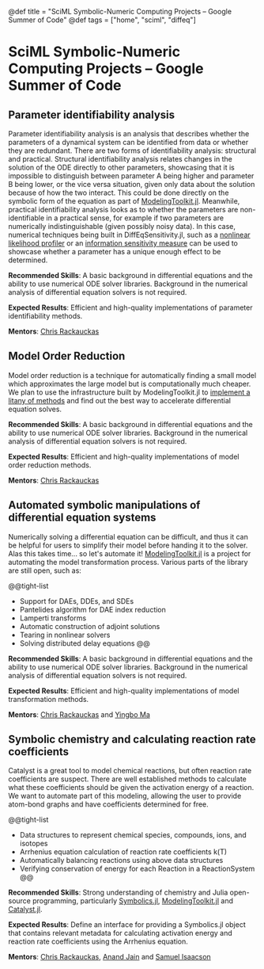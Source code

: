 @def title = "SciML Symbolic-Numeric Computing Projects – Google Summer of Code"
@def tags = ["home", "sciml", "diffeq"]

# SciML Symbolic-Numeric Computing Projects – Google Summer of Code

## Parameter identifiability analysis

Parameter identifiability analysis is an analysis that describes whether the
parameters of a dynamical system can be identified from data or whether they
are redundant. There are two forms of identifiability analysis: structural
and practical. Structural identifiability analysis relates changes in the
solution of the ODE directly to other parameters, showcasing that it is
impossible to distinguish between parameter A being higher and parameter B
being lower, or the vice versa situation, given only data about the solution
because of how the two interact. This could be done directly on the symbolic
form of the equation as part of
[ModelingToolkit.jl](https://github.com/SciML/ModelingToolkit.jl).
Meanwhile, practical identifiability analysis looks as to whether the parameters
are non-identifiable in a practical sense, for example if two parameters are
numerically indistinguishable (given possibly noisy data). In this case, numerical
techniques being built in DiffEqSensitivity.jl, such as a
[nonlinear likelihood profiler](https://github.com/SciML/DiffEqSensitivity.jl/issues/109)
or an
[information sensitivity measure](https://github.com/SciML/DiffEqSensitivity.jl/issues/108)
can be used to showcase whether a parameter has a unique enough effect to be determined.

**Recommended Skills**: A basic background in differential equations and the ability to use
numerical ODE solver libraries. Background in the numerical analysis of differential equation
solvers is not required.

**Expected Results**: Efficient and high-quality implementations of parameter identifiability
methods.

**Mentors**: [Chris Rackauckas](https://github.com/ChrisRackauckas)

## Model Order Reduction

Model order reduction is a technique for automatically finding a small model which approximates
the large model but is computationally much cheaper. We plan to use the infrastructure built
by ModelingToolkit.jl to [implement a litany of methods](https://github.com/SciML/ModelingToolkit.jl/issues/58)
and find out the best way to accelerate differential equation solves.

**Recommended Skills**: A basic background in differential equations and the ability to use
numerical ODE solver libraries. Background in the numerical analysis of differential equation
solvers is not required.

**Expected Results**: Efficient and high-quality implementations of model order reduction methods.

**Mentors**: [Chris Rackauckas](https://github.com/ChrisRackauckas)

## Automated symbolic manipulations of differential equation systems

Numerically solving a differential equation can be difficult, and thus it can be helpful for
users to simplify their model before handing it to the solver. Alas this takes time... so
let's automate it! [ModelingToolkit.jl](https://github.com/SciML/ModelingToolkit.jl) is
a project for automating the model transformation process. Various parts of the library are
still open, such as:

@@tight-list
- Support for DAEs, DDEs, and SDEs
- Pantelides algorithm for DAE index reduction
- Lamperti transforms
- Automatic construction of adjoint solutions
- Tearing in nonlinear solvers
- Solving distributed delay equations
@@

**Recommended Skills**: A basic background in differential equations and the ability to use
numerical ODE solver libraries. Background in the numerical analysis of differential equation
solvers is not required.

**Expected Results**: Efficient and high-quality implementations of model transformation methods.

**Mentors**: [Chris Rackauckas](https://github.com/ChrisRackauckas) and [Yingbo Ma](https://github.com/YingboMa)

## Symbolic chemistry and calculating reaction rate coefficients

Catalyst is a great tool to model chemical reactions, but often reaction rate coefficients 
are suspect. There are well established methods to calculate what these coefficients 
should be given the activation energy of a reaction. We want to automate part of this modeling, 
allowing the user to provide atom-bond graphs and have coefficients determined for free.

@@tight-list
- Data structures to represent chemical species, compounds, ions, and isotopes
- Arrhenius equation calculation of reaction rate coefficients k(T)
- Automatically balancing reactions using above data structures
- Verifying conservation of energy for each Reaction in a ReactionSystem
@@

**Recommended Skills**: Strong understanding of chemistry and Julia open-source programming, 
particularly [Symbolics.jl](https://github.com/JuliaSymbolics/Symbolics.jl), [ModelingToolkit.jl](https://github.com/SciML/ModelingToolkit.jl) and [Catalyst.jl](https://github.com/SciML/Catalyst.jl).

**Expected Results**: Define an interface for providing a Symbolics.jl object that contains relevant metadata for calculating activation energy and reaction rate coefficients using the Arrhenius equation.

**Mentors**: [Chris Rackauckas](https://github.com/ChrisRackauckas), [Anand Jain](https://github.com/anandijain) and [Samuel Isaacson](https://github.com/isaacsas)
